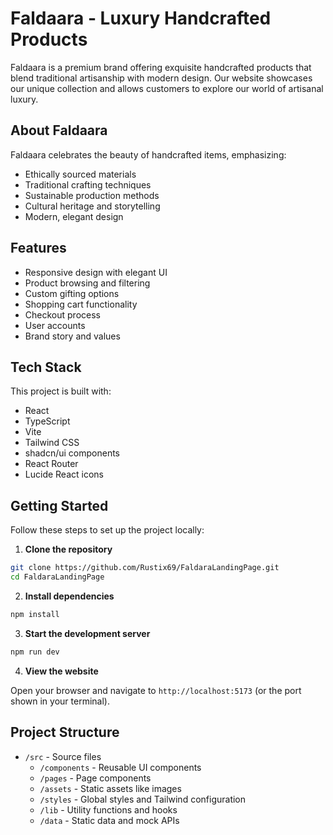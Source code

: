 # Faldaara - Luxury Handcrafted Products

Faldaara is a premium brand offering exquisite handcrafted products that blend traditional artisanship with modern design. Our website showcases our unique collection and allows customers to explore our world of artisanal luxury.

## About Faldaara

Faldaara celebrates the beauty of handcrafted items, emphasizing:

- Ethically sourced materials
- Traditional crafting techniques
- Sustainable production methods
- Cultural heritage and storytelling
- Modern, elegant design

## Features

- Responsive design with elegant UI
- Product browsing and filtering
- Custom gifting options
- Shopping cart functionality
- Checkout process
- User accounts
- Brand story and values

## Tech Stack

This project is built with:

- React
- TypeScript
- Vite
- Tailwind CSS
- shadcn/ui components
- React Router
- Lucide React icons

## Getting Started

Follow these steps to set up the project locally:

1. **Clone the repository**

```bash
git clone https://github.com/Rustix69/FaldaraLandingPage.git
cd FaldaraLandingPage
```

2. **Install dependencies**

```bash
npm install
```

3. **Start the development server**

```bash
npm run dev
```

4. **View the website**

Open your browser and navigate to `http://localhost:5173` (or the port shown in your terminal).

## Project Structure

- `/src` - Source files
  - `/components` - Reusable UI components
  - `/pages` - Page components
  - `/assets` - Static assets like images
  - `/styles` - Global styles and Tailwind configuration
  - `/lib` - Utility functions and hooks
  - `/data` - Static data and mock APIs
